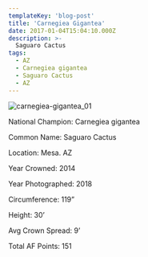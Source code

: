```yaml
---
templateKey: 'blog-post'
title: 'Carnegiea Gigantea'
date: 2017-01-04T15:04:10.000Z
description: >-
  Saguaro Cactus
tags:
  - AZ
  - Carnegiea gigantea
  - Saguaro Cactus
  - AZ
---
```


![carnegiea-gigantea_01](img/carnegiea-gigantea_01.jpg 'carnegiea-gigantea')

National Champion: Carnegiea gigantea

Common Name: Saguaro Cactus

Location: Mesa. AZ

Year Crowned: 2014

Year Photographed: 2018

Circumference: 119”

Height: 30’

Avg Crown Spread: 9’

Total AF Points: 151
